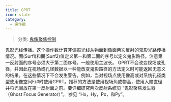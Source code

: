 ```yaml
---
title: GPRT
icon: state
category:
  - 操作数
---
```


> 分类: [鬼像聚焦控制](/hb/operands/131/886/  "Zemax 操作数 鬼像聚焦控制")

鬼影光线传播。这个操作数计算非偏振光线从物面到像面两次反射的鬼影光路传播情况。面(Surfl)和面(Surf2)值定义第一和第二面的序号以定义鬼影路径。注意第一反射面的序号必须大于第二面序号。一般使用主波长。 
GPRT不会改变视场或孔径，并因此在视场或孔径数据以一种能改变鬼影路径的方法定义时可能返回无意义的结果。在这些情况下不会发生警告。例如，当对视场点使用像高或对系统孔径类型使用像空间F/#时使用GPRT。推荐的方法是使用视场角或物高，使用入瞳直径并将光阑放在第一反射面之前。要详细研究两次反射系统见 “鬼影聚焦发生器（Ghost Focus Generator）”。 
参见 “Hx，Hy，Px，和Py”。